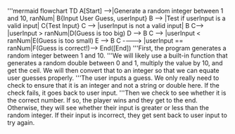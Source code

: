'''mermaid
flowchart TD
    A[Start] -->|Generate a random integer between 1 and 10, ranNum| B{Input User Guess, userInput}
    B --> |Test if userInput is a valid input| C{Test Input}
    C --> |userInput is not a valid input| B
    C--> |userInput > ranNum|D(Guess is too big)
    D --> B
    C --> |userInput < ranNum|E(Guess is too small)
    E --> B
    C ----> |userInput == ranNum|F(Guess is correct!)--> End([End])
'''First, the program generates a random integer between 1 and 10.
'''We will likely use a built-in function that generates a random double between 0 and 1, multiply the value by 10, and get the ceil. We will then convert that to an integer so that we can equate user guesses properly.
'''The user inputs a guess. We only really need to check to ensure that it is an integer and not a string or double here. If the check fails, it goes back to user input.
'''Then we check to see whether it is the correct number. If so, the player wins and they get to the end. Otherwise, they will see whether their input is greater or less than the random integer. If their input is incorrect, they get sent back to user input to try again.